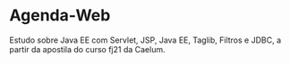 # Agenda-Web
Estudo sobre Java EE com Servlet, JSP, Java EE, Taglib, Filtros e JDBC, a partir da apostila do curso fj21 da Caelum. 
